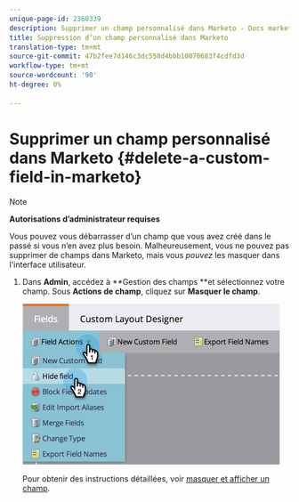 ```yaml
---
unique-page-id: 2360339
description: Supprimer un champ personnalisé dans Marketo - Docs marketing - Documentation du produit
title: Suppression d’un champ personnalisé dans Marketo
translation-type: tm+mt
source-git-commit: 47b2fee7d146c3dc558d4bbb10070683f4cdfd3d
workflow-type: tm+mt
source-wordcount: '90'
ht-degree: 0%

---
```



# Supprimer un champ personnalisé dans Marketo {#delete-a-custom-field-in-marketo}

>[!NOTE]
>
>**Autorisations d’administrateur requises**

Vous pouvez vous débarrasser d’un champ que vous avez créé dans le passé si vous n’en avez plus besoin. Malheureusement, vous ne pouvez pas supprimer de champs dans Marketo, mais vous *pouvez* les masquer dans l&#39;interface utilisateur.

1. Dans **Admin**, accédez à **Gestion des champs **et sélectionnez votre champ. Sous **Actions de champ**, cliquez sur **Masquer le champ**.

   ![](assets/image2014-9-19-9-3a49-3a10.png)

   Pour obtenir des instructions détaillées, voir [masquer et afficher un champ](hide-and-unhide-a-field.md).

